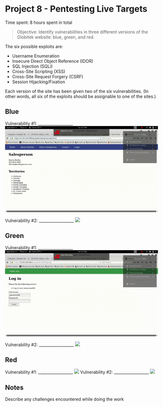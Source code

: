# Project 8 - Pentesting Live Targets

Time spent: 8 hours spent in total

> Objective: Identify vulnerabilities in three different versions of the Globitek website: blue, green, and red.

The six possible exploits are:
* Username Enumeration
* Insecure Direct Object Reference (IDOR)
* SQL Injection (SQLi)
* Cross-Site Scripting (XSS)
* Cross-Site Request Forgery (CSRF)
* Session Hijacking/Fixation

Each version of the site has been given two of the six vulnerabilities. (In other words, all six of the exploits should be assignable to one of the sites.)

## Blue

Vulnerability #1: __________________
<img src='week8.1.gif' />

Vulnerability #2: __________________
<img src='image.gif' />

## Green

Vulnerability #1: __________________
<img src='week8.2.gif' />

Vulnerability #2: __________________
<img src='image.gif' />

## Red

Vulnerability #1: __________________
<img src='image.gif' />
Vulnerability #2: __________________
<img src='image.gif' />

## Notes

Describe any challenges encountered while doing the work
